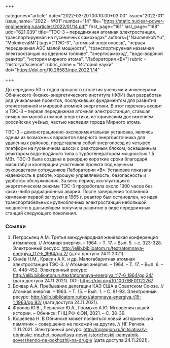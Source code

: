 +++

categories="article"
date="2022-03-20T00:10:00+03:00"
issue="2022-01"
issue_name="2022 - №01"
number="14"
file="https://static.nuclear-power-engineering.ru/articles/2022/01/14.pdf"
first_page="161"
last_page="168"
udc="621.039"
title="ТЭС-3 – передвижная атомная электростанция, транспортируемая на гусеничных самоходах"
authors=["NaumenkoNYu", "MokhirevaIM"]
tags=["ТЭС-3", "атомный энергопоезд", "первая передвижная АЭС малой мощности", "транспортируемая наземная электростанция на ядерном топливе", "энергосамоход", "водо-водяной реактор", "история мирного атома", "Лаборатория «В»"]
rubric = "historyofscience"
rubric_name = "История науки"
doi="https://doi.org/10.26583/npe.2022.1.14"

+++

До середины 50-х годов прошлого столетия учеными и инженерами Обнинского Физико-энергетического института (ФЭИ) был разработан ряд уникальные проектов, послуживших фундаментом для развития отечественной и мировой атомной энергетики. В этот перечень входит и ТЭС-3 – первая передвижная атомная электростанция, ставшая символом малой атомной энергетики, историческим достижением российских учёных, частью наследия города Мирного атома.

ТЭС-3 – демонстрационно-экспериментальная установка, являясь одним из возможных вариантов ядерного энергоисточника для удаленных районов, представляла собой энергопоезд из четырёх платформ на гусеничном шасси с реакторным блоком, оснащенным реактором водо-водяного типа с турбогенератором мощностью 1,5 МВт. ТЭС-3 была создана в рекордно короткие сроки благодаря масштабу и кооперации участников проекта под научным руководством сотрудников Лаборатории «B». Установка показала надёжность в работе, хорошую управляемость, безопасность и удобство обслуживания. За весь период эксплуатации в энергетическом режиме ТЭС-3 проработала около 1300 часов без каких-либо радиационных аварий. После завершения топливной кампании первой загрузки в 1965 г. реактор был остановлен, но идея транспортабельных крупноблочных электростанций небольшой мощности в дальнейшем получила развитие в виде передвижных станций следующего поколения.

### Ссылки

1. Петросьянц А.М. Третья международная женевская конференция атомников. // Атомная энергия. – 1964. – Т. 17. – Вып. 5. – с. 323-328. Электронный ресурс: http://elib.biblioatom.ru/text/atomnaya-energiya_t17-5_1964/go,2/ (дата доступа 24.11.2021).
2. Синёв Н.М., Красин А.К. и др. Малогабаритная атомная электростанция ТЭС-3. // Атомная энергия. – 1964. – Т. 17. – Вып. 6. – С. 448-452. Электронный ресурс: http://elib.biblioatom.ru/text/atomnaya-energiya_t17-6_1964/go,24/ (дата доступа 24.11.2021). DOI: https://doi.org/10.1007/BF01122767 .
3. Бочвар А.А. Пребывание делегации КАЭ США в Советском Союзе. // Атомная энергия. – 1963. – Т. 15. – Вып. 1. – С. 91-93. Электронный ресурс: http://elib.biblioatom.ru/text/atomnaya-energiya_t15-1_1963/go,92/ (дата доступа 24.11.2021).
4. Фролов Ю.В., Левченко Ю.А., Громыко А.Ю. Мгновения нашей истории. – Обнинск: ГНЦ РФ-ФЭИ, 2021. – С. 38-39.
5. Кошелева Н. В Обнинске может появиться новый исторический памятник – совершенно не похожий на другие. // НГ Регион. 11.11.2021. Электронный ресурс: http://ngregion.ru/initsiativa/v-obninske-mozhet-poyavitsya-novyj-istoricheskij-pamyatnik-sovershenno-ne-pokhozhij-na-drugie (дата доступа 24.11.2021).